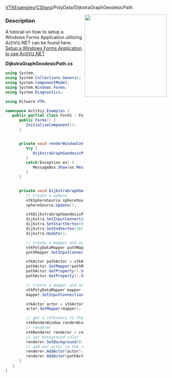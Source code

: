 [VTKExamples](Home)/[CSharp](CSharp)/PolyData/DijkstraGraphGeodesicPath

<img align="right" src="https://github.com/lorensen/VTKExamples/raw/master/Testing/Baseline/PolyData/TestDijkstraGraphGeodesicPath.png" width="256" />

### Description
A tutorial on how to setup a Windows Forms Application utilizing ActiViz.NET can be found here: [Setup a Windows Forms Application to use ActiViz.NET](http://www.vtk.org/Wiki/VTK/CSharp/ActiViz.NET)<br />

**DijkstraGraphGeodesicPath.cs**
```csharp
using System;
using System.Collections.Generic;
using System.ComponentModel;
using System.Windows.Forms;
using System.Diagnostics;

using Kitware.VTK;

namespace ActiViz.Examples {
   public partial class Form1 : Form {
      public Form1() {
         InitializeComponent();
      }


      private void renderWindowControl1_Load(object sender, EventArgs e) {
         try {
            DijkstraGraphGeodesicPath();
         }
         catch(Exception ex) {
            MessageBox.Show(ex.Message, "Exception", MessageBoxButtons.OK);
         }
      }


      private void DijkstraGraphGeodesicPath() {
         // Create a sphere
         vtkSphereSource sphereSource = vtkSphereSource.New();
         sphereSource.Update();

         vtkDijkstraGraphGeodesicPath dijkstra = vtkDijkstraGraphGeodesicPath.New();
         dijkstra.SetInputConnection(sphereSource.GetOutputPort());
         dijkstra.SetStartVertex(0);
         dijkstra.SetEndVertex(10);
         dijkstra.Update();

         // Create a mapper and actor
         vtkPolyDataMapper pathMapper = vtkPolyDataMapper.New();
         pathMapper.SetInputConnection(dijkstra.GetOutputPort());

         vtkActor pathActor = vtkActor.New();
         pathActor.SetMapper(pathMapper);
         pathActor.GetProperty().SetColor(1, 0, 0); // Red
         pathActor.GetProperty().SetLineWidth(4);

         // Create a mapper and actor
         vtkPolyDataMapper mapper = vtkPolyDataMapper.New();
         mapper.SetInputConnection(sphereSource.GetOutputPort());

         vtkActor actor = vtkActor.New();
         actor.SetMapper(mapper);

         // get a reference to the renderwindow of our renderWindowControl1
         vtkRenderWindow renderWindow = renderWindowControl1.RenderWindow;
         // renderer
         vtkRenderer renderer = renderWindow.GetRenderers().GetFirstRenderer();
         // set background color
         renderer.SetBackground(0.3, 0.6, 0.3);
         // add our actor to the renderer
         renderer.AddActor(actor);
         renderer.AddActor(pathActor);
      }
   }
}
```
